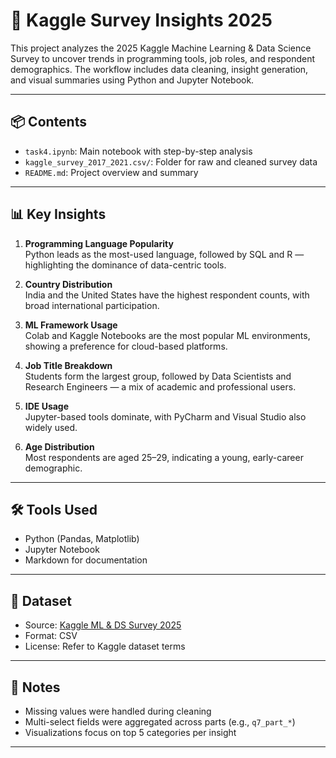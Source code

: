 # 🧠 Kaggle Survey Insights 2025

This project analyzes the 2025 Kaggle Machine Learning & Data Science Survey to uncover trends in programming tools, job roles, and respondent demographics. The workflow includes data cleaning, insight generation, and visual summaries using Python and Jupyter Notebook.

---

## 📦 Contents

- `task4.ipynb`: Main notebook with step-by-step analysis
- `kaggle_survey_2017_2021.csv/`: Folder for raw and cleaned survey data
- `README.md`: Project overview and summary

---

## 📊 Key Insights

1. **Programming Language Popularity**  
   Python leads as the most-used language, followed by SQL and R — highlighting the dominance of data-centric tools.

2. **Country Distribution**  
   India and the United States have the highest respondent counts, with broad international participation.

3. **ML Framework Usage**  
   Colab and Kaggle Notebooks are the most popular ML environments, showing a preference for cloud-based platforms.

4. **Job Title Breakdown**  
   Students form the largest group, followed by Data Scientists and Research Engineers — a mix of academic and professional users.

5. **IDE Usage**  
   Jupyter-based tools dominate, with PyCharm and Visual Studio also widely used.

6. **Age Distribution**  
   Most respondents are aged 25–29, indicating a young, early-career demographic.

---

## 🛠 Tools Used

- Python (Pandas, Matplotlib)
- Jupyter Notebook
- Markdown for documentation

---

## 📁 Dataset

- Source: [Kaggle ML & DS Survey 2025](https://www.kaggle.com/datasets/andradaolteanu/kaggle-data-science-survey-20172021)
- Format: CSV
- License: Refer to Kaggle dataset terms

---

## 📌 Notes

- Missing values were handled during cleaning
- Multi-select fields were aggregated across parts (e.g., `q7_part_*`)
- Visualizations focus on top 5 categories per insight

---

